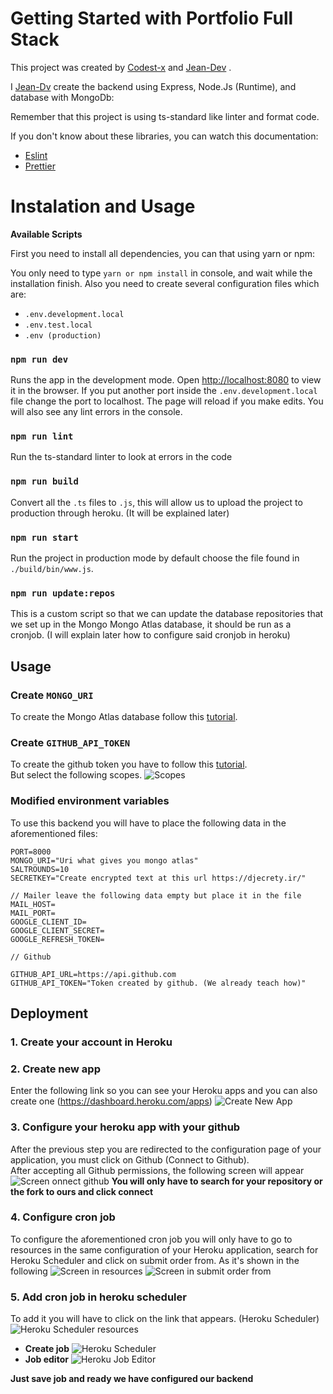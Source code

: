 # Getting Started with Portfolio Full Stack

  

This project was created by [Codest-x](https://github.com/codest-x) and [Jean-Dev](https://github.com/Jean-Dv) .

I [Jean-Dv](https://github.com/Jean-Dv) create the backend using Express, Node.Js (Runtime), and database with MongoDb:


Remember that this project is using ts-standard like linter and format code.

If you don't know about these libraries, you can watch this documentation:
- [Eslint](https://eslint.org/docs/latest/)
- [Prettier](https://prettier.io/docs/en/index.html)

# Instalation and Usage

**Available Scripts**

First you need to install all dependencies, you can that using yarn or npm:

You only need to type  `yarn or npm install` in console, and wait while the installation finish. Also you need to create several configuration files which are:

- `.env.development.local`
- `.env.test.local`
- `.env (production)`

### `npm run dev`

Runs the app in the development mode.
Open [http://localhost:8080](http://localhost:8080) to view it in the browser. If you put another port inside the `.env.development.local` file change the port to localhost.
The page will reload if you make edits.
You will also see any lint errors in the console.

### `npm run lint`

Run the ts-standard linter to look at errors in the code

### `npm run build`

Convert all the `.ts` files to `.js`, this will allow us to upload the project to production through heroku. (It will be explained later)

### `npm run start`

Run the project in production mode by default choose the file found in `./build/bin/www.js`.

### `npm run update:repos`

This is a custom script so that we can update the database repositories that we set up in the Mongo Mongo Atlas database, it should be run as a cronjob. (I will explain later how to configure said cronjob in heroku)

## Usage

### Create `MONGO_URI`

To create the Mongo Atlas database follow this [tutorial](https://docs.rackspace.com/blog/creating-and-connecting-to-a-database-in-mongodb-atlas/).

### Create `GITHUB_API_TOKEN`
To create the github token you have to follow this [tutorial](https://docs.github.com/en/enterprise-server@3.3/authentication/keeping-your-account-and-data-secure/creating-a-personal-access-token). <br>
But select the following scopes.
![Scopes](https://i.ibb.co/qRJzFB5/1661217845-screensht.png)

### Modified environment variables

To use this backend you will have to place the following data in the aforementioned files:

```
PORT=8000
MONGO_URI="Uri what gives you mongo atlas"
SALTROUNDS=10
SECRETKEY="Create encrypted text at this url https://djecrety.ir/"

// Mailer leave the following data empty but place it in the file
MAIL_HOST=
MAIL_PORT=
GOOGLE_CLIENT_ID=
GOOGLE_CLIENT_SECRET=
GOOGLE_REFRESH_TOKEN=

// Github

GITHUB_API_URL=https://api.github.com
GITHUB_API_TOKEN="Token created by github. (We already teach how)"
```
## Deployment

### 1. Create your account in Heroku
### 2. Create new app
Enter the following link so you can see your Heroku apps and you can also create one (https://dashboard.heroku.com/apps)
![Create New App](https://i.ibb.co/DK04H1z/1661218274-screensht.png)
### 3. Configure your heroku app with your github
After the previous step you are redirected to the configuration page of your application, you must click on Github (Connect to Github). <br>
After accepting all Github permissions, the following screen will appear
![Screen onnect github](https://i.ibb.co/pRtZ46C/1661218637-screensht.png)
**You will only have to search for your repository or the fork to ours and click connect**
### 4. Configure cron job
To configure the aforementioned cron job you will only have to go to resources in the same configuration of your Heroku application, search for Heroku Scheduler and click on submit order from. As it's shown in the following
![Screen in resources](https://i.ibb.co/TmTFKTb/1661218887-screensht.png)
![Screen in submit order from](https://i.ibb.co/pwrg4yg/1661218902-screensht.png)
### 5. Add cron job in heroku scheduler
To add it you will have to click on the link that appears. (Heroku Scheduler)
![Heroku Scheduler resources](https://i.ibb.co/16dRG7q/1661219105-screensht.png)
- **Create job**
![Heroku Scheduler](https://i.ibb.co/x7fkxkr/1661219225-screensht.png)
- **Job editor**
![Heroku Job Editor](https://i.ibb.co/TrmNSjd/1661219329-screensht.png)

**Just save job and ready we have configured our backend**
